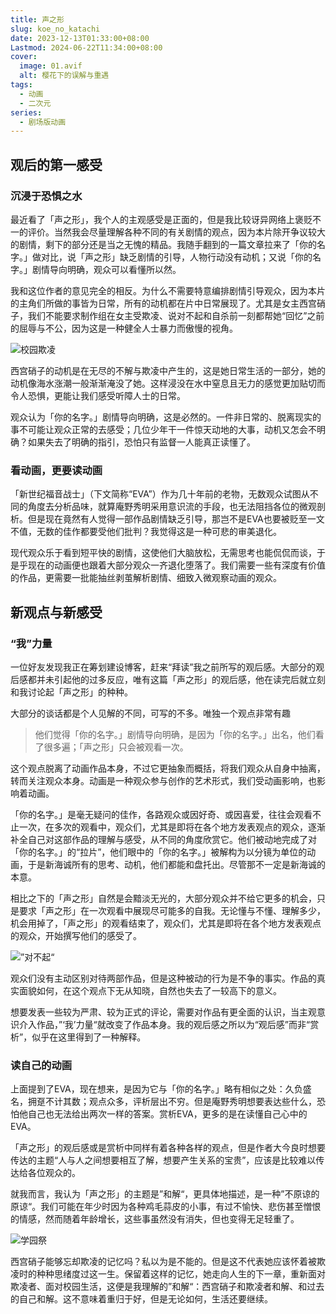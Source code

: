 ```yaml
---
title: 声之形
slug: koe_no_katachi
date: 2023-12-13T01:33:00+08:00
Lastmod: 2024-06-22T11:34:00+08:00
cover:
  image: 01.avif
  alt: 樱花下的误解与重遇
tags: 
  - 动画
  - 二次元
series: 
  - 剧场版动画
---
```

## 观后的第一感受
### 沉浸于恐惧之水
最近看了「声之形」，我个人的主观感受是正面的，但是我比较讶异网络上褒贬不一的评价。当然我会尽量理解各种不同的有关剧情的观点，因为本片除开争议较大的剧情，剩下的部分还是当之无愧的精品。我随手翻到的一篇文章拉来了「你的名字。」做对比，说「声之形」缺乏剧情的引导，人物行动没有动机；又说「你的名字。」剧情导向明确，观众可以看懂所以然。

我和这位作者的意见完全的相反。为什么不需要特意编排剧情引导观众，因为本片的主角们所做的事皆为日常，所有的动机都在片中日常展现了。尤其是女主西宫硝子，我们不能要求制作组在女主受欺凌、说对不起和自杀前一刻都帮她“回忆”之前的屈辱与不公，因为这是一种健全人士暴力而傲慢的视角。

![校园欺凌](02.avif "校园欺凌")

西宫硝子的动机是在无尽的不解与欺凌中产生的，这是她日常生活的一部分，她的动机像海水涨潮一般渐渐淹没了她。这样浸没在水中窒息且无力的感觉更加贴切而令人恐惧，更能让我们感受听障人士的日常。

观众认为「你的名字。」剧情导向明确，这是必然的。一件非日常的、脱离现实的事不可能让观众正常的去感受；几位少年干一件惊天动地的大事，动机又怎会不明确？如果失去了明确的指引，恐怕只有监督一人能真正读懂了。

### 看动画，更要读动画
「新世纪福音战士」（下文简称“EVA”）作为几十年前的老物，无数观众试图从不同的角度去分析品味，就算庵野秀明采用意识流的手段，也无法阻挡各位的微观剖析。但是现在竟然有人觉得一部作品剧情缺乏引导，那岂不是EVA也要被贬至一文不值，无数的佳作都要受他们批判？我觉得这是一种可悲的审美退化。

现代观众乐于看到短平快的剧情，这使他们大脑放松，无需思考也能侃侃而谈，于是乎现在的动画便也跟着大部分观众一齐退化堕落了。我们需要一些有深度有价值的作品，更需要一批能抽丝剥茧解析剧情、细致入微观察动画的观众。

## 新观点与新感受
### “我”力量
一位好友发现我正在筹划建设博客，赶来“拜读”我之前所写的观后感。大部分的观后感都并未引起他的过多反应，唯有这篇「声之形」的观后感，他在读完后就立刻和我讨论起「声之形」的种种。

大部分的谈话都是个人见解的不同，可写的不多。唯独一个观点非常有趣
>他们觉得「你的名字。」剧情导向明确，是因为「你的名字。」出名，他们看了很多遍；「声之形」只会被观看一次。

这个观点脱离了动画作品本身，不过它更抽象而概括，将我们观众从自身中抽离，转而关注观众本身。动画是一种观众参与创作的艺术形式，我们受动画影响，也影响着动画。

「你的名字。」是毫无疑问的佳作，各路观众或因好奇、或因喜爱，往往会观看不止一次，在多次的观看中，观众们，尤其是即将在各个地方发表观点的观众，逐渐补全自己对这部作品的理解与感受，从不同的角度欣赏它。他们被动地完成了对「你的名字。」的“拉片”，他们眼中的「你的名字。」被解构为以分镜为单位的动画，于是新海诚所有的思考、动机，他们都能和盘托出。尽管那不一定是新海诚的本意。

相比之下的「声之形」自然是会黯淡无光的，大部分观众并不给它更多的机会，只是要求「声之形」在一次观看中展现尽可能多的自我。无论懂与不懂、理解多少，机会用掉了，「声之形」的观看结束了，观众们，尤其是即将在各个地方发表观点的观众，开始撰写他们的感受了。

![”对不起“](03.avif "”对不起“")

观众们没有主动区别对待两部作品，但是这种被动的行为是不争的事实。作品的真实面貌如何，在这个观点下无从知晓，自然也失去了一较高下的意义。

想要发表一些较为严肃、较为正式的评论，需要对作品有更全面的认识，当主观意识介入作品，”‘我’力量“就改变了作品本身。我的观后感之所以为“观后感”而非“赏析”，似乎在这里得到了一种解释。

### 读自己的动画
上面提到了EVA，现在想来，是因为它与「你的名字。」略有相似之处：久负盛名，拥趸不计其数；观点众多，评析层出不穷。但是庵野秀明想要表达些什么，恐怕他自己也无法给出两次一样的答案。赏析EVA，更多的是在读懂自己心中的EVA。

「声之形」的观后感或是赏析中同样有着各种各样的观点，但是作者大今良时想要传达的主题“人与人之间想要相互了解，想要产生关系的宝贵”，应该是比较难以传达给各位观众的。

就我而言，我认为「声之形」的主题是”和解“，更具体地描述，是一种”不原谅的原谅“。我们可能在年少时因为各种鸡毛蒜皮的小事，有过不愉快、悲伤甚至憎恨的情感，然而随着年龄增长，这些事虽然没有消失，但也变得无足轻重了。

![学园祭](04.avif "学园祭")

西宫硝子能够忘却欺凌的记忆吗？私以为是不能的。但是这不代表她应该怀着被欺凌时的种种思绪度过这一生。保留着这样的记忆，她走向人生的下一章，重新面对欺凌者、面对校园生活，这便是我理解的”和解“：西宫硝子和欺凌者和解、和过去的自己和解。这不意味着重归于好，但是无论如何，生活还要继续。

